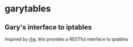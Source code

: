 # garytables

## Gary's interface to iptables

Inspired by [rfw](https://github.com/samrussell/rfw), this provides a RESTful interface to iptables

